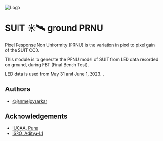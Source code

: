 ![Logo](https://suit.iucaa.in/sites/default/files/top_banner_compressed_2_1.png)
# SUIT ☀️🛰️ ground PRNU
Pixel Response Non Uniformity (PRNU) is the variation in pixel to pixel gain of the SUIT CCD.

This module is to generate the PRNU model of SUIT from LED data recorded on ground, during FBT (Final Bench Test).

LED data is used from May 31 and June 1, 2023.
.

## Authors

- [@janmejoysarkar](https://github.com/janmejoysarkar)

## Acknowledgements

 - [IUCAA, Pune](https://www.iucaa.in)
 - [ISRO, Aditya-L1](https://www.isro.gov.in/Aditya_L1.html)



